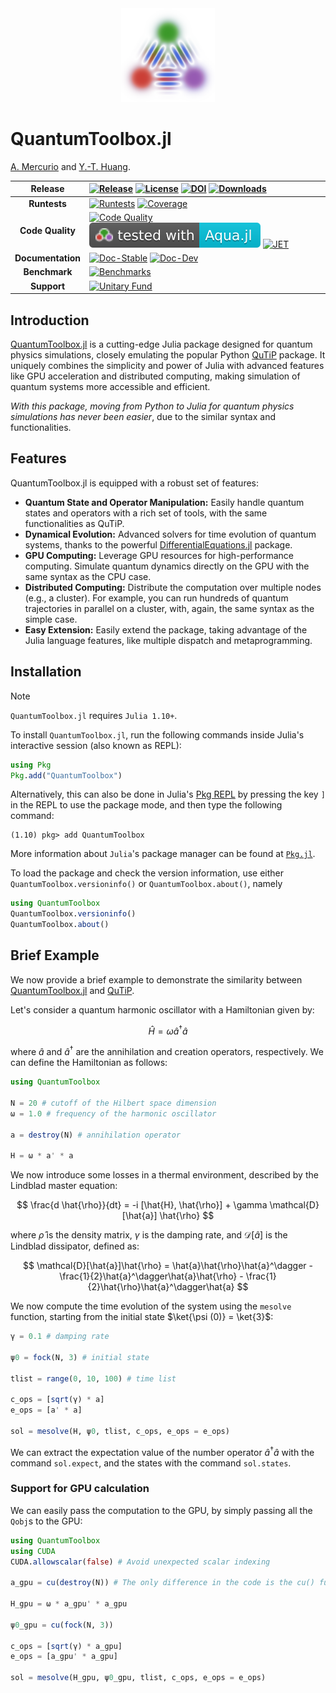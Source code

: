 <!-- Logo -->
<div align="center">
  <img src="./docs/src/public/logo.png" alt="QuantumToolbox.jl logo" width="150">
</div>

# QuantumToolbox.jl

<!-- Current admin team (in chronological order) -->
[A. Mercurio](https://github.com/albertomercurio)
and [Y.-T. Huang](https://github.com/ytdHuang).

<!-- Table of Badges -->
| **Release**       | [![Release][release-img]][release-url] [![License][license-img]][license-url] [![DOI][doi-img]][doi-url] [![Downloads][download-img]][download-url] |
|:-----------------:|:-------------|
| **Runtests**      | [![Runtests][runtests-img]][runtests-url] [![Coverage][codecov-img]][codecov-url] |
| **Code Quality**  | [![Code Quality][code-quality-img]][code-quality-url] [![Aqua QA][aqua-img]][aqua-url] [![JET][jet-img]][jet-url] |
| **Documentation** | [![Doc-Stable][docs-stable-img]][docs-stable-url] [![Doc-Dev][docs-develop-img]][docs-develop-url] |
| **Benchmark** | [![Benchmarks][benchmark-img]][benchmark-url] |
| **Support** | [![Unitary Fund](https://img.shields.io/badge/Supported%20By-UNITARY%20FUND-brightgreen.svg?style=for-the-badge)](https://unitary.fund) |

[release-img]: https://img.shields.io/github/release/qutip/QuantumToolbox.jl.svg
[release-url]: https://github.com/qutip/QuantumToolbox.jl/releases

[license-img]: https://img.shields.io/badge/license-New%20BSD-blue.svg
[license-url]: https://opensource.org/licenses/BSD-3-Clause

[doi-img]: https://zenodo.org/badge/DOI/10.5281/zenodo.10822816.svg
[doi-url]: https://doi.org/10.5281/zenodo.10822816

[download-img]: https://img.shields.io/badge/dynamic/json?url=http%3A%2F%2Fjuliapkgstats.com%2Fapi%2Fv1%2Ftotal_downloads%2FQuantumToolbox&query=total_requests&label=Downloads
[download-url]: https://juliapkgstats.com/pkg/QuantumToolbox

[runtests-img]: https://github.com/qutip/QuantumToolbox.jl/actions/workflows/CI.yml/badge.svg?branch=main
[runtests-url]: https://github.com/qutip/QuantumToolbox.jl/actions/workflows/CI.yml?query=branch%3Amain

[codecov-img]: https://codecov.io/gh/qutip/QuantumToolbox.jl/branch/main/graph/badge.svg
[codecov-url]: https://codecov.io/gh/qutip/QuantumToolbox.jl

[code-quality-img]: https://github.com/qutip/QuantumToolbox.jl/actions/workflows/Code-Quality.yml/badge.svg 
[code-quality-url]: https://github.com/qutip/QuantumToolbox.jl/actions/workflows/Code-Quality.yml

[aqua-img]: https://raw.githubusercontent.com/JuliaTesting/Aqua.jl/master/badge.svg
[aqua-url]: https://github.com/JuliaTesting/Aqua.jl

[jet-img]: https://img.shields.io/badge/%F0%9F%9B%A9%EF%B8%8F_tested_with-JET.jl-233f9a
[jet-url]: https://github.com/aviatesk/JET.jl

[docs-stable-img]: https://img.shields.io/badge/docs-stable-blue.svg
[docs-stable-url]: https://qutip.github.io/QuantumToolbox.jl/stable
[docs-develop-img]: https://img.shields.io/badge/docs-dev-blue.svg
[docs-develop-url]: https://qutip.github.io/QuantumToolbox.jl/dev

[benchmark-img]: https://github.com/qutip/QuantumToolbox.jl/actions/workflows/Benchmarks.yml/badge.svg?branch=main
[benchmark-url]: https://qutip.org/QuantumToolbox.jl/benchmarks/

## Introduction

[QuantumToolbox.jl](https://github.com/qutip/QuantumToolbox.jl) is a cutting-edge Julia package designed for quantum physics simulations, closely emulating the popular Python [QuTiP](https://github.com/qutip/qutip) package. It uniquely combines the simplicity and power of Julia with advanced features like GPU acceleration and distributed computing, making simulation of quantum systems more accessible and efficient.

*With this package, moving from Python to Julia for quantum physics simulations has never been easier*, due to the similar syntax and functionalities.

## Features

QuantumToolbox.jl is equipped with a robust set of features:

- **Quantum State and Operator Manipulation:** Easily handle quantum states and operators with a rich set of tools, with the same functionalities as QuTiP.
- **Dynamical Evolution:** Advanced solvers for time evolution of quantum systems, thanks to the powerful [DifferentialEquations.jl](https://github.com/SciML/DifferentialEquations.jl) package.
- **GPU Computing:** Leverage GPU resources for high-performance computing. Simulate quantum dynamics directly on the GPU with the same syntax as the CPU case.
- **Distributed Computing:** Distribute the computation over multiple nodes (e.g., a cluster). For example, you can run hundreds of quantum trajectories in parallel on a cluster, with, again, the same syntax as the simple case.
- **Easy Extension:** Easily extend the package, taking advantage of the Julia language features, like multiple dispatch and metaprogramming.

## Installation
    
> [!NOTE]
> `QuantumToolbox.jl` requires `Julia 1.10+`.

To install `QuantumToolbox.jl`, run the following commands inside Julia's interactive session (also known as REPL):
```julia
using Pkg
Pkg.add("QuantumToolbox")
```
Alternatively, this can also be done in Julia's [Pkg REPL](https://julialang.github.io/Pkg.jl/v1/getting-started/) by pressing the key `]` in the REPL to use the package mode, and then type the following command:
```julia-repl
(1.10) pkg> add QuantumToolbox
```
More information about `Julia`'s package manager can be found at [`Pkg.jl`](https://julialang.github.io/Pkg.jl/v1/).

To load the package and check the version information, use either `QuantumToolbox.versioninfo()` or `QuantumToolbox.about()`, namely
```julia
using QuantumToolbox
QuantumToolbox.versioninfo()
QuantumToolbox.about()
```

## Brief Example

We now provide a brief example to demonstrate the similarity between [QuantumToolbox.jl](https://github.com/qutip/QuantumToolbox.jl) and [QuTiP](https://github.com/qutip/qutip).

Let's consider a quantum harmonic oscillator with a Hamiltonian given by:

$$
\hat{H} = \omega \hat{a}^\dagger \hat{a}
$$

where $\hat{a}$ and $\hat{a}^\dagger$ are the annihilation and creation operators, respectively. We can define the Hamiltonian as follows:

```julia
using QuantumToolbox

N = 20 # cutoff of the Hilbert space dimension
ω = 1.0 # frequency of the harmonic oscillator

a = destroy(N) # annihilation operator

H = ω * a' * a
```

We now introduce some losses in a thermal environment, described by the Lindblad master equation:

$$
\frac{d \hat{\rho}}{dt} = -i [\hat{H}, \hat{\rho}] + \gamma \mathcal{D}[\hat{a}] \hat{\rho}
$$

where $\hat{\rho}$ is the density matrix, $\gamma$ is the damping rate, and $\mathcal{D}[\hat{a}]$ is the Lindblad dissipator, defined as:

$$
\mathcal{D}[\hat{a}]\hat{\rho} = \hat{a}\hat{\rho}\hat{a}^\dagger - \frac{1}{2}\hat{a}^\dagger\hat{a}\hat{\rho} - \frac{1}{2}\hat{\rho}\hat{a}^\dagger\hat{a}
$$

We now compute the time evolution of the system using the `mesolve` function, starting from the initial state $\ket{\psi (0)} = \ket{3}$:

```julia
γ = 0.1 # damping rate

ψ0 = fock(N, 3) # initial state

tlist = range(0, 10, 100) # time list

c_ops = [sqrt(γ) * a]
e_ops = [a' * a]

sol = mesolve(H, ψ0, tlist, c_ops, e_ops = e_ops)
```

We can extract the expectation value of the number operator $\hat{a}^\dagger \hat{a}$ with the command `sol.expect`, and the states with the command `sol.states`.

### Support for GPU calculation

We can easily pass the computation to the GPU, by simply passing all the `Qobj`s to the GPU:

```julia
using QuantumToolbox
using CUDA
CUDA.allowscalar(false) # Avoid unexpected scalar indexing

a_gpu = cu(destroy(N)) # The only difference in the code is the cu() function

H_gpu = ω * a_gpu' * a_gpu

ψ0_gpu = cu(fock(N, 3))

c_ops = [sqrt(γ) * a_gpu]
e_ops = [a_gpu' * a_gpu]

sol = mesolve(H_gpu, ψ0_gpu, tlist, c_ops, e_ops = e_ops)
```
